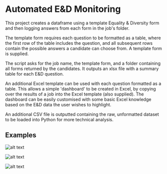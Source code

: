 # Automated E&D Monitoring

This project creates a dataframe using a template Equality & Diversity form and then logging answers from each form in the job's folder.

The template form requires each question to be formatted as a table, where the first row of the table includes the question, and all subsequent rows contain the possible answers a candidate can choose from. A template form is supplied.

The script asks for the job name, the template form, and a folder containing all forms returned by the candidates. It outputs an xlsx file with a summary table for each E&D question. 

An additional Excel template can be used with each question formatted as a table. This allows a simple 'dashboard' to be created in Excel, by copying over the results of a job into the Excel template (also supplied). The dashboard can be easily customised with some basic Excel knowledge based on the E&D data the user wishes to highlight. 

An additional CSV file is outputted containing the raw, unformatted dataset to be loaded into Python for more technical analysis.

## Examples

![alt text](https://github.com/Jreece18/E-D/tree/master/Screenshots/GUI.png?raw=true)

![alt text](https://github.com/Jreece18/E-D/tree/master/Screenshots/Workbook.png?raw=true)

![alt text](https://github.com/Jreece18/E-D/tree/master/Screenshots/DashboardTemplate.png?raw=true)

